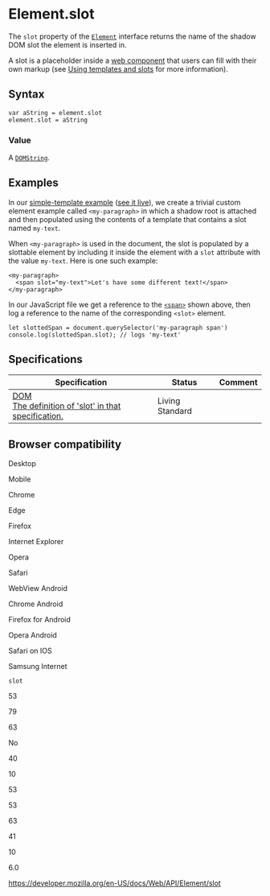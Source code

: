 Element.slot
============

The `slot` property of the [`Element`](../element) interface returns the name of the shadow DOM slot the element is inserted in.

A slot is a placeholder inside a [web component](https://developer.mozilla.org/en-US/docs/Web/Web_Components) that users can fill with their own markup (see [Using templates and slots](https://developer.mozilla.org/en-US/docs/Web/Web_Components/Using_templates_and_slots) for more information).

Syntax
------

    var aString = element.slot
    element.slot = aString

### Value

A [`DOMString`](../domstring).

Examples
--------

In our [simple-template example](https://github.com/mdn/web-components-examples/tree/master/simple-template) ([see it live](https://mdn.github.io/web-components-examples/simple-template/)), we create a trivial custom element example called `<my-paragraph>` in which a shadow root is attached and then populated using the contents of a template that contains a slot named `my-text`.

When `<my-paragraph>` is used in the document, the slot is populated by a slottable element by including it inside the element with a `slot` attribute with the value `my-text`. Here is one such example:

    <my-paragraph>
      <span slot="my-text">Let's have some different text!</span>
    </my-paragraph>

In our JavaScript file we get a reference to the [`<span>`](https://developer.mozilla.org/en-US/docs/Web/HTML/Element/span) shown above, then log a reference to the name of the corresponding `<slot>` element.

    let slottedSpan = document.querySelector('my-paragraph span')
    console.log(slottedSpan.slot); // logs 'my-text'

Specifications
--------------

<table><thead><tr class="header"><th>Specification</th><th>Status</th><th>Comment</th></tr></thead><tbody><tr class="odd"><td><a href="https://dom.spec.whatwg.org/#dom-element-slot">DOM<br />
<span class="small">The definition of 'slot' in that specification.</span></a></td><td><span class="spec-living">Living Standard</span></td><td></td></tr></tbody></table>

Browser compatibility
---------------------

Desktop

Mobile

Chrome

Edge

Firefox

Internet Explorer

Opera

Safari

WebView Android

Chrome Android

Firefox for Android

Opera Android

Safari on IOS

Samsung Internet

`slot`

53

79

63

No

40

10

53

53

63

41

10

6.0

<a href="https://developer.mozilla.org/en-US/docs/Web/API/Element/slot" class="_attribution-link">https://developer.mozilla.org/en-US/docs/Web/API/Element/slot</a>
